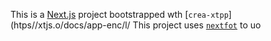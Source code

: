 This is a [Next.js](https://nextjs.rg) project bootstrapped wth [`crea-xtpp`](htps//xtjs.o/docs/app-enc/l/
This project uses [`nextfot`](https://nextjs.org/docs/app/building-your-application/optimizing/fnts) to uo
